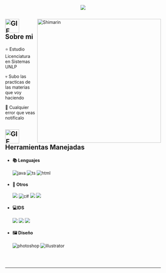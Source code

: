 <p align = center ><img src="https://i.imgur.com/n1Ve1wT.png"> </p>

<div>

<img align="right" width="400" alt="Shimarin" src="https://i.imgur.com/o5nYuV7.png"/>

## <img alt="GIF" src="https://media.giphy.com/media/kuWN0iF9BLQKk/giphy.gif" width="45" /> Sobre mi
  
  ⭐ Estudio Licenciatura en Sistemas UNLP
   
  💀 Subo las practicas de las materias que voy haciendo
   
  👾 Cualquier error que veas notificalo
  
## <img alt="GIF" src="https://media.giphy.com/media/r3dMJGNM3AuOs/giphy.gif" width="45" />  Herramientas Manejadas

- <h4> 📚 Lenguajes </h4>
  <img src = "https://img.shields.io/badge/java-%23ED8B00.svg?style=for-the-badge&logo=java&logoColor=white" alt = "java" />
  <img src = "https://img.shields.io/badge/Python-3776AB?style=for-the-badge&logo=python&logoColor=white" alt = "ts" />
  <img src = "https://img.shields.io/badge/markdown-%23000000.svg?style=for-the-badge&logo=markdown&logoColor=white" alt = "html" />

- <h4> 📂 Otros </h4>
    <img src = "https://img.shields.io/badge/GIT-E44C30?style=for-the-badge&logo=git&logoColor=white">
    <img src = "https://img.shields.io/badge/MySQL-00000F?style=for-the-badge&logo=mysql&logoColor=white" alt = "c#" />
    <img src = "https://img.shields.io/badge/pandas-%23150458.svg?style=for-the-badge&logo=pandas&logoColor=white">
    <img src = "https://img.shields.io/badge/Plotly-%233F4F75.svg?style=for-the-badge&logo=plotly&logoColor=white">
    
- <h4> 💻IDS </h4>
    <img src = "https://img.shields.io/badge/Eclipse-FE7A16.svg?style=for-the-badge&logo=Eclipse&logoColor=white">
    <img src = "https://img.shields.io/badge/jupyter-%23FA0F00.svg?style=for-the-badge&logo=jupyter&logoColor=white">
    <img src = "https://img.shields.io/badge/Visual%20Studio%20Code-0078d7.svg?style=for-the-badge&logo=visual-studio-code&logoColor=white">
  
- <h4> 🖼️ Diseño </h4>
  <img src = "https://img.shields.io/badge/adobe%20photoshop-%2331A8FF.svg?style=for-the-badge&logo=adobe%20photoshop&logoColor=white" alt = "photoshop" />
  <img src = "https://img.shields.io/badge/adobe%20illustrator-%23FF9A00.svg?style=for-the-badge&logo=adobe%20illustrator&logoColor=white" alt = "illustrator" />
  
  </br></br>
  
<div align="right">
<a href="https://www.pixiv.net/en/users/35069640">
  </div>
  </div>

------
